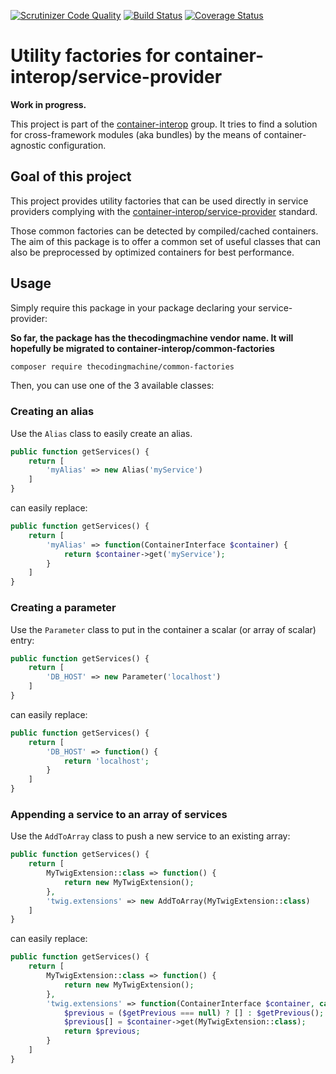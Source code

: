 [![Scrutinizer Code Quality](https://scrutinizer-ci.com/g/thecodingmachine/common-factories/badges/quality-score.png?b=master)](https://scrutinizer-ci.com/g/thecodingmachine/common-factories/?branch=master)
[![Build Status](https://travis-ci.org/thecodingmachine/common-factories.svg?branch=master)](https://travis-ci.org/thecodingmachine/common-factories)
[![Coverage Status](https://coveralls.io/repos/thecodingmachine/common-factories/badge.svg?branch=master&service=github)](https://coveralls.io/github/thecodingmachine/common-factories?branch=master)


# Utility factories for container-interop/service-provider

**Work in progress.**

This project is part of the [container-interop](https://github.com/container-interop/container-interop) group. It tries to find a solution for cross-framework modules (aka bundles) by the means of container-agnostic configuration.

## Goal of this project

This project provides utility factories that can be used directly in service providers complying with the [container-interop/service-provider](https://github.com/container-interop/service-provider) standard.

Those common factories can be detected by compiled/cached containers. The aim of this package is to offer a common set of useful classes that can also be preprocessed by optimized containers for best performance.

## Usage

Simply require this package in your package declaring your service-provider:

**So far, the package has the thecodingmachine vendor name. It will hopefully be migrated to  container-interop/common-factories**

```sh
composer require thecodingmachine/common-factories
```

Then, you can use one of the 3 available classes:

### Creating an alias

Use the `Alias` class to easily create an alias.

```php
public function getServices() {
    return [
        'myAlias' => new Alias('myService')
    ]
}
```

can easily replace:

```php
public function getServices() {
    return [
        'myAlias' => function(ContainerInterface $container) {
            return $container->get('myService');
        }
    ]
}
```

### Creating a parameter

Use the `Parameter` class to put in the container a scalar (or array of scalar) entry:

```php
public function getServices() {
    return [
        'DB_HOST' => new Parameter('localhost')
    ]
}
```

can easily replace:

```php
public function getServices() {
    return [
        'DB_HOST' => function() {
            return 'localhost';
        }
    ]
}
```

### Appending a service to an array of services

Use the `AddToArray` class to push a new service to an existing array:

```php
public function getServices() {
    return [
        MyTwigExtension::class => function() {
            return new MyTwigExtension();
        },
        'twig.extensions' => new AddToArray(MyTwigExtension::class)
    ]
}
```

can easily replace:

```php
public function getServices() {
    return [
        MyTwigExtension::class => function() {
            return new MyTwigExtension();
        },
        'twig.extensions' => function(ContainerInterface $container, callable $getPrevious = null) {
            $previous = ($getPrevious === null) ? [] : $getPrevious();
            $previous[] = $container->get(MyTwigExtension::class);
            return $previous;
        }
    ]
}
```

